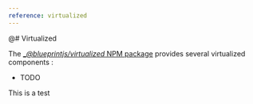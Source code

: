 ```yaml
---
reference: virtualized
---
```


@# Virtualized

The [\__@blueprintjs/virtualized_ NPM package](https://www.npmjs.com/package/@blueprintjs/virtualized)
provides several virtualized components :

-   TODO

This is a test

